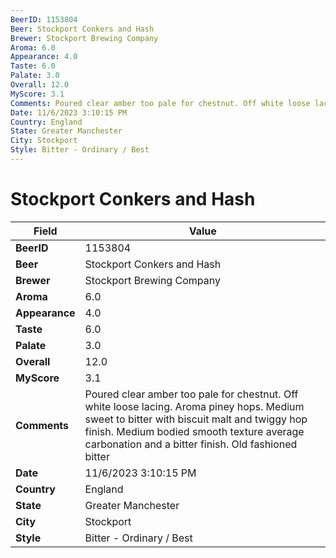 ```yaml
---
BeerID: 1153804
Beer: Stockport Conkers and Hash
Brewer: Stockport Brewing Company
Aroma: 6.0
Appearance: 4.0
Taste: 6.0
Palate: 3.0
Overall: 12.0
MyScore: 3.1
Comments: Poured clear amber too pale for chestnut. Off white loose lacing. Aroma piney hops. Medium sweet to bitter with biscuit malt and twiggy hop finish. Medium bodied smooth texture average carbonation and a bitter finish. Old fashioned bitter
Date: 11/6/2023 3:10:15 PM
Country: England
State: Greater Manchester
City: Stockport
Style: Bitter - Ordinary / Best
---
```


# Stockport Conkers and Hash

| Field         | Value |
|---------------|-------|
| **BeerID** | 1153804 |
| **Beer** | Stockport Conkers and Hash |
| **Brewer** | Stockport Brewing Company |
| **Aroma** | 6.0 |
| **Appearance** | 4.0 |
| **Taste** | 6.0 |
| **Palate** | 3.0 |
| **Overall** | 12.0 |
| **MyScore** | 3.1 |
| **Comments** | Poured clear amber too pale for chestnut. Off white loose lacing. Aroma piney hops. Medium sweet to bitter with biscuit malt and twiggy hop finish. Medium bodied smooth texture average carbonation and a bitter finish. Old fashioned bitter  |
| **Date** | 11/6/2023 3:10:15 PM |
| **Country** | England |
| **State** | Greater Manchester |
| **City** | Stockport |
| **Style** | Bitter - Ordinary / Best |
